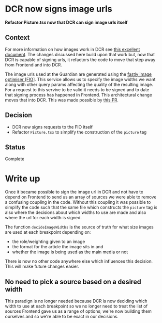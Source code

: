 # DCR now signs image urls

**Refactor Picture.tsx now that DCR can sign image urls itself**

## Context

For more information on how images work in DCR see [this excellent document](https://github.com/guardian/dotcom-rendering/blob/main/dotcom-rendering/docs/architecture/027-pictures.md). The changes discussed here build upon that work but, now that DCR is capable of signing urls, it refactors the code to move that step away from Frontend and into DCR.

The image urls used at the Guardian are generated using the [fastly image optimiser [FIO]](https://developer.fastly.com/reference/io/). This service allows us to specify the image widths we want along with other query params affecting the quality of the resulting image.
For a request to this servive to be valid it needs to be signed and to date that signing process has happened in Frontend. This architectural change moves that into DCR. This was made possible by [this PR](https://github.com/guardian/dotcom-rendering/issues/4752).

## Decision

-   DCR now signs requests to the FIO itself
-   Refactor `Picture.tsx` to simplify the construction of the `picture` tag

## Status

Complete

# Write up

Once it became possible to sign the image url in DCR and not have to depend on Frontend to send us an array of sources we were able to remove a confusing coupling in the code. Without this coupling it was possible to simplify the code such that the same file which constructs the `picture` tag is also where the decisions about which widths to use are made and also where the url for each width is signed.

The function `decideImageWidths` is the source of truth for what size images are used at each breakpoint depending on:

-   the role/weighting given to an image
-   the format for the article the image sits in and
-   whether the image is being used as the main media or not

There is now no other code anywhere else which influences this decision. This will make future changes easier.

## No need to pick a source based on a desired width

This paradign is no longer needed because DCR is now deciding which width to use at each breakpoint so we no longer need to treat the list of sources Frontend gave us as a range of options; we're now building them ourselves and so we're able to be exact in our decisions.
